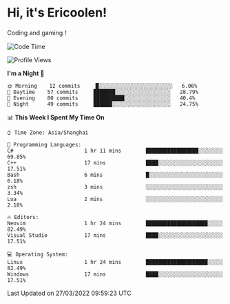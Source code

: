 # Hi, it's Ericoolen!
Coding and gaming！

<!--START_SECTION:waka-->
![Code Time](http://img.shields.io/badge/Code%20Time-190%20hrs%2026%20mins-blue)

![Profile Views](http://img.shields.io/badge/Profile%20Views-3-blue)

**I'm a Night 🦉** 

```text
🌞 Morning    12 commits     █░░░░░░░░░░░░░░░░░░░░░░░░   6.06% 
🌆 Daytime    57 commits     ███████░░░░░░░░░░░░░░░░░░   28.79% 
🌃 Evening    80 commits     ██████████░░░░░░░░░░░░░░░   40.4% 
🌙 Night      49 commits     ██████░░░░░░░░░░░░░░░░░░░   24.75%

```


📊 **This Week I Spent My Time On** 

```text
⌚︎ Time Zone: Asia/Shanghai

💬 Programming Languages: 
C#                       1 hr 11 mins        █████████████████░░░░░░░░   69.85% 
C++                      17 mins             ████░░░░░░░░░░░░░░░░░░░░░   17.51% 
Bash                     6 mins              █░░░░░░░░░░░░░░░░░░░░░░░░   6.18% 
zsh                      3 mins              ░░░░░░░░░░░░░░░░░░░░░░░░░   3.34% 
Lua                      2 mins              ░░░░░░░░░░░░░░░░░░░░░░░░░   2.18%

🔥 Editors: 
Neovim                   1 hr 24 mins        ████████████████████░░░░░   82.49% 
Visual Studio            17 mins             ████░░░░░░░░░░░░░░░░░░░░░   17.51%

💻 Operating System: 
Linux                    1 hr 24 mins        ████████████████████░░░░░   82.49% 
Windows                  17 mins             ████░░░░░░░░░░░░░░░░░░░░░   17.51%

```


 Last Updated on 27/03/2022 09:59:23 UTC
<!--END_SECTION:waka-->

